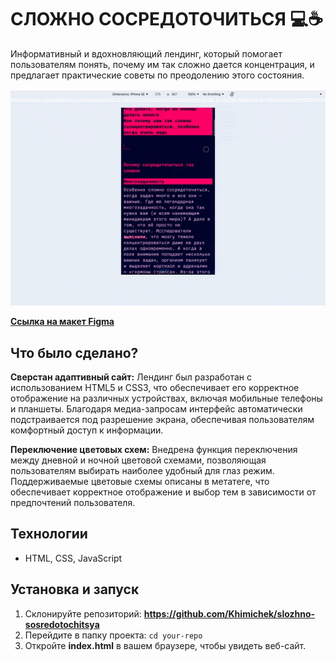 # СЛОЖНО СОСРЕДОТОЧИТЬСЯ 💻☕️
Информативный и вдохновляющий лендинг, который помогает пользователям понять, почему им так сложно дается концентрация, и предлагает практические советы по преодолению этого состояния.

<img src="./preview-slohzno.gif" />

**[Ссылка на макет Figma](https://www.figma.com/design/lCqDbWjgllgJtb2hmCqfyX/)**

## Что было сделано?

**Сверстан адаптивный сайт:**
Лендинг был разработан с использованием HTML5 и CSS3, что обеспечивает его корректное отображение на различных устройствах, включая мобильные телефоны и планшеты. Благодаря медиа-запросам интерфейс автоматически подстраивается под разрешение экрана, обеспечивая пользователям комфортный доступ к информации.

**Переключение цветовых схем:**
Внедрена функция переключения между дневной и ночной цветовой схемами, позволяющая пользователям выбирать наиболее удобный для глаз режим. Поддерживаемые цветовые схемы описаны в метатеге, что обеспечивает корректное отображение и выбор тем в зависимости от предпочтений пользователя.

## Технологии
* HTML, CSS, JavaScript

## Установка и запуск

1. Склонируйте репозиторий: **https://github.com/Khimichek/slozhno-sosredotochitsya**
2. Перейдите в папку проекта: `cd your-repo`
3. Откройте **index.html** в вашем браузере, чтобы увидеть веб-сайт.